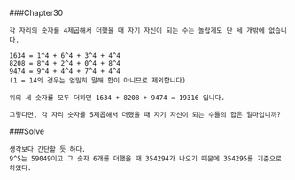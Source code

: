 ###Chapter30

    각 자리의 숫자를 4제곱해서 더했을 때 자기 자신이 되는 수는 놀랍게도 단 세 개밖에 없습니다.

    1634 = 1^4 + 6^4 + 3^4 + 4^4
    8208 = 8^4 + 2^4 + 0^4 + 8^4
    9474 = 9^4 + 4^4 + 7^4 + 4^4
    (1 = 14의 경우는 엄밀히 말해 합이 아니므로 제외합니다)

    위의 세 숫자를 모두 더하면 1634 + 8208 + 9474 = 19316 입니다.

    그렇다면, 각 자리 숫자를 5제곱해서 더했을 때 자기 자신이 되는 수들의 합은 얼마입니까?

###Solve

    생각보다 간단할 듯 하다.
    9^5는 59049이고 그 숫자 6개를 더했을 때 354294가 나오기 때문에 354295를 기준으로 하였다.